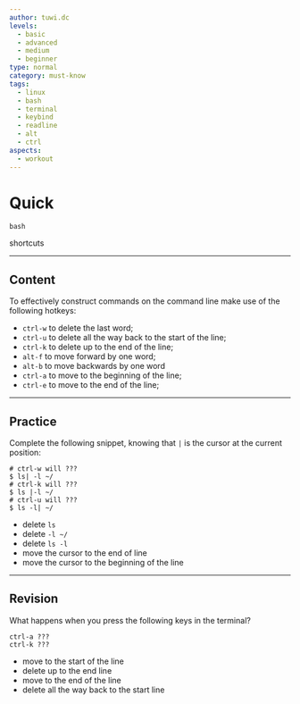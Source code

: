 ```yaml
---
author: tuwi.dc
levels:
  - basic
  - advanced
  - medium
  - beginner
type: normal
category: must-know
tags:
  - linux
  - bash
  - terminal
  - keybind
  - readline
  - alt
  - ctrl
aspects:
  - workout
---
```


# Quick 

`bash`

 shortcuts


---

## Content

To effectively construct commands on the command line make use of the following hotkeys:

* `ctrl-w` to delete the last word;
* `ctrl-u` to delete all the way back to the start of the line;
* `ctrl-k` to delete up to the end of the line;
* `alt-f` to move forward by one word;
* `alt-b` to move backwards by one word
* `ctrl-a` to move to the beginning of the line;
* `ctrl-e` to move to the end of the line;


---

## Practice

Complete the following snippet, knowing that `|` is the cursor at the current position:

    # ctrl-w will ???
    $ ls| -l ~/
    # ctrl-k will ???
    $ ls |-l ~/
    # ctrl-u will ???
    $ ls -l| ~/

* delete `ls`
* delete `-l ~/`
* delete `ls -l`
* move the cursor to the end of line
* move the cursor to the beginning of the line


---

## Revision

What happens when you press the following keys in the terminal?

    ctrl-a ???
    ctrl-k ???

* move to the start of the line
* delete up to the end line
* move to the end of the line
* delete all the way back to the start line

